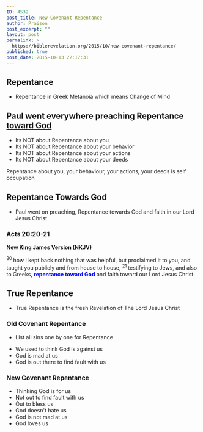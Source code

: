 ```yaml
---
ID: 4532
post_title: New Covenant Repentance
author: Praison
post_excerpt: ""
layout: post
permalink: >
  https://biblerevelation.org/2015/10/new-covenant-repentance/
published: true
post_date: 2015-10-13 22:17:31
---
```

<h2>Repentance</h2>
<ul>
	<li>Repentance in Greek Metanoia which means Change of Mind</li>
</ul>
<h2>Paul went everywhere preaching Repentance <span style="text-decoration: underline;">toward God</span></h2>
<ul>
	<li>Its NOT about Repentance about you</li>
	<li>Its NOT about Repentance about your behavior</li>
	<li>Its NOT about Repentance about your actions</li>
	<li>Its NOT about Repentance about your deeds</li>
</ul>
Repentance about you, your behaviour, your actions, your deeds is self occupation
<h2>Repentance Towards God</h2>
<ul>
	<li>Paul went on preaching, Repentance towards God and faith in our Lord Jesus Christ</li>
</ul>
<h3><strong><span class="passage-display-bcv">Acts 20:20-21</span></strong></h3>
<strong><span class="passage-display-version">New King James Version (NKJV)</span></strong>

<span id="en-NKJV-27647" class="text Acts-20-20"><sup class="versenum">20 </sup>how I kept back nothing that was helpful, but proclaimed it to you, and taught you publicly and from house to house, </span><span id="en-NKJV-27648" class="text Acts-20-21"><sup class="versenum">21 </sup>testifying to Jews, and also to Greeks, <span style="color: #0000ff;"><strong>repentance toward God</strong></span> and faith toward our Lord Jesus Christ.</span>
<h2>True Repentance</h2>
<ul>
	<li>True Repentance is the fresh Revelation of The Lord Jesus Christ</li>
</ul>
<h3>Old Covenant Repentance</h3>
<ul>
	<li>List all sins one by one for Repentance</li>
</ul>
<ul>
	<li>We used to think God is against us</li>
	<li>God is mad at us</li>
	<li>God is out there to find fault with us</li>
</ul>
<h3>New Covenant Repentance</h3>
<ul>
	<li>Thinking God is for us</li>
	<li>Not out to find fault with us</li>
	<li>Out to bless us</li>
	<li>God doesn't hate us</li>
	<li>God is not mad at us</li>
	<li>God loves us</li>
</ul>